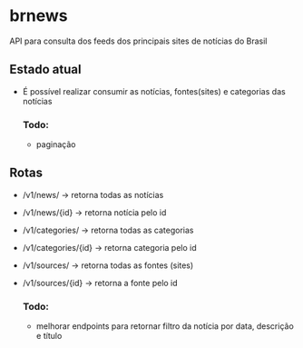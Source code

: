 # brnews
API para consulta dos feeds dos principais sites de notícias do Brasil

## Estado atual
- É possível realizar consumir as notícias, fontes(sites) e categorias das notícias

    ### Todo:
    - paginação
  
## Rotas
- /v1/news/ -> retorna todas as notícias
- /v1/news/{id} -> retorna notícia pelo id
- /v1/categories/ -> retorna todas as categorias
- /v1/categories/{id} -> retorna categoria pelo id
- /v1/sources/ -> retorna todas as fontes (sites)
- /v1/sources/{id} -> retorna a fonte pelo id

    ### Todo:
    - melhorar endpoints para retornar filtro da notícia por data, descrição e título
